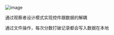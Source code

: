 ![image](https://github.com/user-attachments/assets/895ed15e-7cd9-4424-8ab3-71ee9152c6b8)

通过观察者设计模式实现控件跟数据的解耦

通过文件操作，每次分数打破记录都会写入数据在本地
